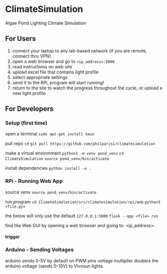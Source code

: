# ClimateSimulation
Algae Pond Lighting Climate Simulation


## For Users

1. connect your laptop to any lab-based network (if you are remote, connect thru VPN)
2. open a web browser and go to `<ip_address>:5000`
3. read instructions on web site
4. upload excel file that contains light profile
5. select appropriate settings
5. send it to the RPi, program will start running!
6. return to the site to watch the progress throughout the cycle, or upload a new light profile


## For Developers


### Setup (first time)

open a terminal
`sudo apt-get install tmux`

pull repo
`cd`
`git pull https://github.com/philparisi/climatesimulation` 

make a virtual environment
`python3 -m venv pond_venv`
`cd ClimateSimulation`
`source pond_venv/bin/activate`

install dependencies
`python install -e .`

### RPi - Running Web App

source venv
`source pond_venv/bin/activate`

run program
`cd ClimateSimulation/src/climatesimulation/rpi/web`
`python3 <file.py>`

the below will only use the default `127.0.0.1:5000`
`flask --app <file> run`

find the Web GUI by opening a web browser and going to:
<ip_address>:<port>

#### trigger


### Arduino - Sending Voltages

arduino sends 0-5V by default on PWM pins
voltage multiplier doubles the arduino voltage (sends 0-10V) to Vivosun lights
